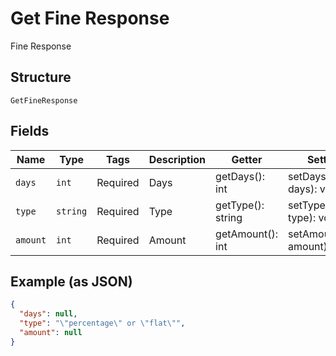
# Get Fine Response

Fine Response

## Structure

`GetFineResponse`

## Fields

| Name | Type | Tags | Description | Getter | Setter |
|  --- | --- | --- | --- | --- | --- |
| `days` | `int` | Required | Days | getDays(): int | setDays(int days): void |
| `type` | `string` | Required | Type | getType(): string | setType(string type): void |
| `amount` | `int` | Required | Amount | getAmount(): int | setAmount(int amount): void |

## Example (as JSON)

```json
{
  "days": null,
  "type": "\"percentage\" or \"flat\"",
  "amount": null
}
```

